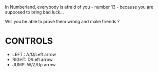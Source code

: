 In Numberland, everybody is afraid of you - number 13 - because you are supposed to bring bad luck...

Will you be able to prove them wrong and make friends ?

# CONTROLS
- LEFT : A/Q/Left arrow
- RIGHT: D/Left arrow
- JUMP: W/Z/Up arrow